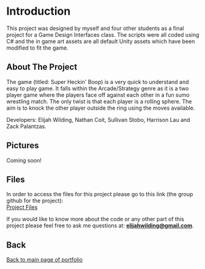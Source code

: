 # Introduction

This project was designed by myself and four other students as a final project for a Game Design Interfaces class. The scripts were all coded using C# and the in game art assets are all default Unity assets which have been modified to fit the game.

## About The Project
 
The game (titled: Super Heckin' Boop) is a very quick to understand and easy to play game. It falls within the Arcade/Strategy genre as it is a two player game where the players face off against each other in a fun sumo wrestling match. The only twist is that each player is a rolling sphere. The aim is to knock the other player outside the ring using the moves available.

Developers: Elijah Wilding, Nathan Coit, Sullivan Stobo, Harrison Lau and Zack Palantzas.  

## Pictures

Coming soon!

## Files

In order to access the files for this project please go to this link (the group github for the project):  
[Project Files](https://github.com/NathanCoit/4GC3Final)

If you would like to know more about the code or any other part of this project please feel free to ask me questions at: **elijahwilding@gmail.com**.

## Back

[Back to main page of portfolio](https://wildingelijah.github.io/)

